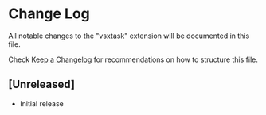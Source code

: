 # Change Log

All notable changes to the "vsxtask" extension will be documented in this file.

Check [Keep a Changelog](http://keepachangelog.com/) for recommendations on how to structure this file.

## [Unreleased]

- Initial release